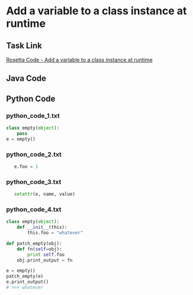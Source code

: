 # Add a variable to a class instance at runtime

## Task Link
[Rosetta Code - Add a variable to a class instance at runtime](https://rosettacode.org/wiki/Add_a_variable_to_a_class_instance_at_runtime)

## Java Code
## Python Code
### python_code_1.txt
```python
class empty(object):
    pass
e = empty()

```

### python_code_2.txt
```python
   e.foo = 1

```

### python_code_3.txt
```python
   setattr(e, name, value)

```

### python_code_4.txt
```python
class empty(object):
    def __init__(this):
        this.foo = "whatever"

def patch_empty(obj):
    def fn(self=obj):
        print self.foo
    obj.print_output = fn

e = empty()
patch_empty(e)
e.print_output()
# >>> whatever

```

